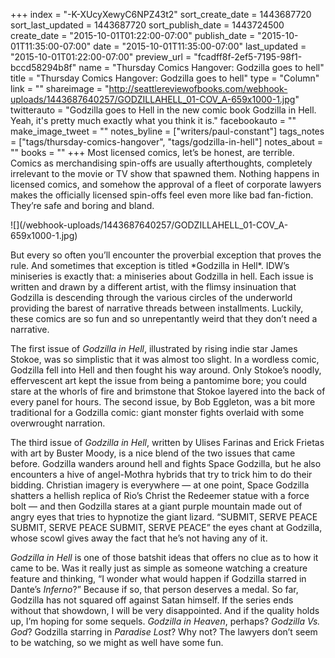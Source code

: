 +++
index = "-K-XUcyXewyC6NPZ43t2"
sort_create_date = 1443687720
sort_last_updated = 1443687720
sort_publish_date = 1443724500
create_date = "2015-10-01T01:22:00-07:00"
publish_date = "2015-10-01T11:35:00-07:00"
date = "2015-10-01T11:35:00-07:00"
last_updated = "2015-10-01T01:22:00-07:00"
preview_url = "fcadff8f-2ef5-7195-98f1-bccd58294b8f"
name = "Thursday Comics Hangover: Godzilla goes to hell"
title = "Thursday Comics Hangover: Godzilla goes to hell"
type = "Column"
link = ""
shareimage = "http://seattlereviewofbooks.com/webhook-uploads/1443687640257/GODZILLAHELL_01-COV_A-659x1000-1.jpg"
twitterauto = "Godzilla goes to Hell in the new comic book Godzilla in Hell. Yeah, it's pretty much exactly what you think it is."
facebookauto = ""
make_image_tweet = ""
notes_byline = ["writers/paul-constant"]
tags_notes = ["tags/thursday-comics-hangover", "tags/godzilla-in-hell"]
notes_about = ""
books = ""
+++
Most licensed comics, let’s be honest, are terrible. Comics as merchandising spin-offs are usually afterthoughts, completely irrelevant to the movie or TV show that spawned them. Nothing happens in licensed comics, and somehow the approval of a fleet of corporate lawyers makes the officially licensed spin-offs feel even more like bad fan-fiction. They’re safe and boring and bland.

<p class="image-left">![](/webhook-uploads/1443687640257/GODZILLAHELL_01-COV_A-659x1000-1.jpg)</p>But every so often you’ll encounter the proverbial exception that proves the rule. And sometimes that exception is titled *Godzilla in Hell*. IDW’s miniseries is exactly that: a miniseries about Godzilla in hell. Each issue is written and drawn by a different artist, with the flimsy insinuation that Godzilla is descending through the various circles of the underworld providing the barest of narrative threads between installments. Luckily, these comics are so fun and so unrepentantly weird that they don’t need a narrative.

The first issue of *Godzilla in Hell*, illustrated by rising indie star James Stokoe, was so simplistic that it was almost too slight. In a wordless comic, Godzilla fell into Hell and then fought his way around. Only Stokoe’s noodly, effervescent art kept the issue from being a pantomime bore; you could stare at the whorls of fire and brimstone that Stokoe layered into the back of every panel for hours. The second issue, by Bob Eggleton, was a bit more traditional for a Godzilla comic: giant monster fights overlaid with some overwrought narration.

The third issue of *Godzilla in Hell*, written by Ulises Farinas and Erick Frietas with art by Buster Moody, is a nice blend of the two issues that came before. Godzilla wanders around hell and fights Space Godzilla, but he also encounters a hive of angel-Mothra hybrids that try to trick him to do their bidding. Christian imagery is everywhere — at one point, Space Godzilla shatters a hellish replica of Rio’s Christ the Redeemer statue with a force bolt — and then Godzilla stares at a giant purple mountain made out of angry eyes that tries to hypnotize the giant lizard. “SUBMIT, SERVE PEACE SUBMIT, SERVE PEACE SUBMIT, SERVE PEACE” the eyes chant at Godzilla, whose scowl gives away the fact that he’s not having any of it.

*Godzilla in Hell* is one of those batshit ideas that offers no clue as to how it came to be. Was it really just as simple as someone watching a creature feature and thinking, “I wonder what would happen if Godzilla starred in Dante’s *Inferno*?” Because if so, that person deserves a medal. So far, Godzilla has not squared off against Satan himself. If the series ends without that showdown, I will be very disappointed. And if the quality holds up, I’m hoping for some sequels. *Godzilla in Heaven*, perhaps? *Godzilla Vs. God*? Godzilla starring in *Paradise Lost*? Why not? The lawyers don’t seem to be watching, so we might as well have some fun. 
